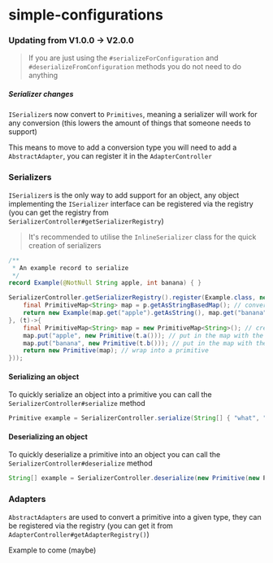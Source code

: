 # simple-configurations

### Updating from V1.0.0 -> V2.0.0

> If you are just using the `#serializeForConfiguration` and `#deserializeFromConfiguration` methods you do not need to do anything

##### Serializer changes

`ISerializer`s now convert to `Primitives`, meaning a serializer will work for any conversion (this lowers the amount of things that someone needs to support)

This means to move to add a conversion type you will need to add a `AbstractAdapter`, you can register it in the `AdapterController`

### Serializers

`ISerializer`s is the only way to add support for an object, any object implementing the `ISerializer` interface can be registered via the registry (you can get the registry from `SerializerController#getSerializerRegistry`)

> It's recommended to utilise the `InlineSerializer` class for the quick creation of serializers

```java
/**
 * An example record to serialize
 */
record Example(@NotNull String apple, int banana) { }

SerializerController.getSerializerRegistry().register(Example.class, new InlineSerializer<Example>((p)->{
	final PrimitiveMap<String> map = p.getAsStringBasedMap(); // convert primitive into a map
	return new Example(map.get("apple").getAsString(), map.get("banana").getAsNumber().intValue()); // create new Example object with its values from the map
}, (t)->{
	final PrimitiveMap<String> map = new PrimitiveMap<String>(); // create a new map
	map.put("apple", new Primitive(t.a())); // put in the map with the key apple
	map.put("banana", new Primitive(t.b())); // put in the map with the key banana
	return new Primitive(map); // wrap into a primitive
}));
```

#### Serializing an object

To quickly serialize an object into a primitive you can call the `SerializerController#serialize` method

```java
Primitive example = SerializerController.serialize(String[] { "what", "a", "funky", "!" });
```

#### Deserializing an object

To quickly deserialize a primitive into an object you can call the `SerializerController#deserialize` method

```java
String[] example = SerializerController.deserialize(new Primitive(new Primitive[] { new Primitive("what"), new Primitive("a"), new Primitive("funky"), new Primitive("!")}));
```

### Adapters

`AbstractAdapters` are used to convert a primitive into a given type, they can be registered via the registry (you can get it from `AdapterController#getAdapterRegistry()`)

Example to come (maybe)
